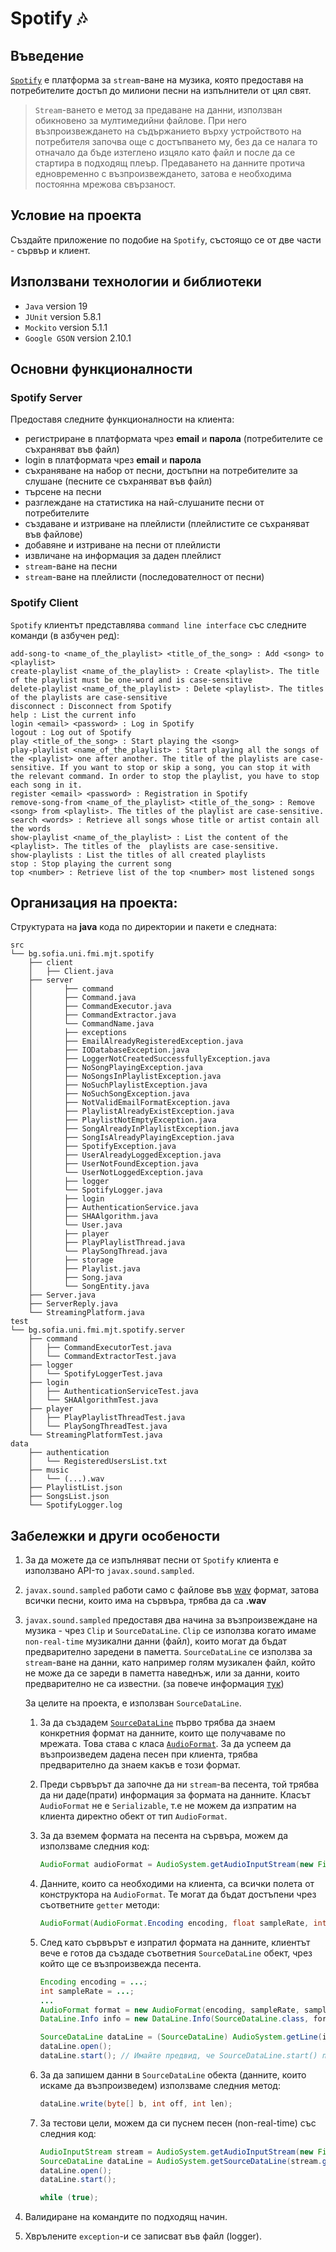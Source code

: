 # Spotify :notes:

## Въведение

[`Spotify`](https://www.spotify.com/) е платформа за `stream`-ване на музика, която предоставя на потребителите достъп до милиони песни на изпълнители от цял свят.

> `Stream`-ването е метод за предаване на данни, използван обикновено за мултимедийни файлове. При него възпроизвеждането на съдържанието върху устройството на потребителя започва още с достъпването му, без да се налага то отначало да бъде изтеглено изцяло като файл и после да се стартира в подходящ плеър. Предаването на данните протича едновременно с възпроизвеждането, затова е необходима постоянна мрежова свързаност.

## Условие на проекта

Създайте приложение по подобие на `Spotify`, състоящо се от две части - сървър и клиент.

## Използвани технологии и библиотеки

- `Java` version 19
- `JUnit` version 5.8.1
- `Mockito` version 5.1.1
- `Google GSON` version 2.10.1

## Основни функционалности

### **Spotify Server**

Предоставя следните функционалности на клиента:
- регистриране в платформата чрез **email** и **парола** (потребителите се съхраняват във файл)
- login в платформата чрез **email** и **парола**
- съхраняване на набор от песни, достъпни на потребителите за слушане (песните се съхраняват във файл)
- търсене на песни
- разглеждане на статистика на най-слушаните песни от потребителите
- създаване и изтриване на плейлисти (плейлистите се съхраняват във файлове)
- добавяне и изтриване на песни от плейлисти
- извличане на информация за даден плейлист
- `stream`-ване на песни
- `stream`-ване на плейлисти (последователност от песни)

### **Spotify Client**

`Spotify` клиентът представлява `command line interface` със следните команди (в азбучен ред):

```
add-song-to <name_of_the_playlist> <title_of_the_song> : Add <song> to <playlist>
create-playlist <name_of_the_playlist> : Create <playlist>. The title of the playlist must be one-word and is case-sensitive
delete-playlist <name_of_the_playlist> : Delete <playlist>. The titles of the playlists are case-sensitive
disconnect : Disconnect from Spotify
help : List the current info
login <email> <password> : Log in Spotify
logout : Log out of Spotify
play <title_of_the_song> : Start playing the <song>
play-playlist <name_of_the_playlist> : Start playing all the songs of the <playlist> one after another. The title of the playlists are case-sensitive. If you want to stop or skip a song, you can stop it with the relevant command. In order to stop the playlist, you have to stop each song in it.
register <email> <password> : Registration in Spotify
remove-song-from <name_of_the_playlist> <title_of_the_song> : Remove <song> from <playlist>. The titles of the playlist are case-sensitive.
search <words> : Retrieve all songs whose title or artist contain all the words
show-playlist <name_of_the_playlist> : List the content of the <playlist>. The titles of the  playlists are case-sensitive.
show-playlists : List the titles of all created playlists
stop : Stop playing the current song
top <number> : Retrieve list of the top <number> most listened songs
```

## Организация на проекта:

Структурата на **java** кода по директории и пакети е следната:

```
src
└── bg.sofia.uni.fmi.mjt.spotify
    ├── client
    │   ├── Client.java
    ├── server
    │       ├── command
    │   	├── Command.java
    │   	├── CommandExecutor.java
    │   	├── CommandExtractor.java
    │   	└── CommandName.java
    │       ├── exceptions
    │   	├── EmailAlreadyRegisteredException.java
    │   	├── IODatabaseException.java
    │   	├── LoggerNotCreatedSuccessfullyException.java
    │   	├── NoSongPlayingException.java
    │   	├── NoSongsInPlaylistException.java
    │   	├── NoSuchPlaylistException.java
    │   	├── NoSuchSongException.java
    │   	├── NotValidEmailFormatException.java
    │   	├── PlaylistAlreadyExistException.java
    │   	├── PlaylistNotEmptyException.java
    │   	├── SongAlreadyInPlaylistException.java
    │   	├── SongIsAlreadyPlayingException.java
    │   	├── SpotifyException.java
    │   	├── UserAlreadyLoggedException.java
    │   	├── UserNotFoundException.java
    │   	└── UserNotLoggedException.java
    │       ├── logger
    │   	└── SpotifyLogger.java
    │       ├── login
    │   	├── AuthenticationService.java
    │   	├── SHAAlgorithm.java
    │   	└── User.java
    │       ├── player
    │   	├── PlayPlaylistThread.java
    │   	└── PlaySongThread.java
    │       ├── storage
    │   	├── Playlist.java
    │   	├── Song.java
    │   	└── SongEntity.java
    ├── Server.java
    ├── ServerReply.java
    └── StreamingPlatform.java
test
└── bg.sofia.uni.fmi.mjt.spotify.server
    ├── command
    │   ├── CommandExecutorTest.java
    │   └── CommandExtractorTest.java
    ├── logger
    │   └── SpotifyLoggerTest.java
    ├── login
    │   ├── AuthenticationServiceTest.java
    │   └── SHAAlgorithmTest.java
    ├── player
    │   ├── PlayPlaylistThreadTest.java
    │   └── PlaySongThreadTest.java
    └── StreamingPlatformTest.java
data
    ├── authentication
    │   └── RegisteredUsersList.txt
    ├── music
    │   └── (...).wav
    ├── PlaylistList.json
    ├── SongsList.json
    └── SpotifyLogger.log
```

## Забележки и други особености

1. За да можете да се изпълняват песни от `Spotify` клиента е използвано API-то `javax.sound.sampled`.
2. `javax.sound.sampled` работи само с файлове във [wav](https://en.wikipedia.org/wiki/WAV) формат, затова всички песни, които има на сървъра, трябва да са **.wav**
3. `javax.sound.sampled` предоставя два начина за възпроизвеждане на музика - чрез `Clip` и `SourceDataLine`. `Clip` се използва когато имаме `non-real-time` музикални данни (файл), които могат да бъдат предварително заредени в паметта.
`SourceDataLine` се използва за `stream`-ване на данни, като например голям музикален файл, който не може да се зареди в паметта наведнъж, или за данни, които предварително не са известни. (за повече информация [тук](https://docs.oracle.com/javase/tutorial/sound/playing.html))

    За целите на проекта, е използван `SourceDataLine`.
	1. За да създадем [`SourceDataLine`](https://docs.oracle.com/javase/7/docs/api/javax/sound/sampled/SourceDataLine.html) първо трябва да знаем конкретния формат на данните, които ще получаваме по мрежата. Това става с класа [`AudioFormat`](https://docs.oracle.com/javase/7/docs/api/javax/sound/sampled/AudioFormat.html). За да успеем да възпроизведем дадена песен при клиента, трябва предварително да знаем какъв е този формат.
	
	2. Преди сървърът да започне да ни `stream`-ва  песента, той трябва да ни даде(прати) информация за формата на данните. Класът `AudioFormat` не е `Serializable`, т.е не можем да изпратим на клиента директно обект от тип `AudioFormat`.
	
	3. За да вземем формата на песента на сървъра, можем да използваме следния код:
        ```java
        AudioFormat audioFormat = AudioSystem.getAudioInputStream(new File(song)).getFormat();
        ```
	
	4. Данните, които са необходими на клиента, са всички полета от конструктора на `AudioFormat`. Те могат да бъдат достъпени чрез съответните `getter` методи:
        ```java
        AudioFormat(AudioFormat.Encoding encoding, float sampleRate, int sampleSizeInBits, int channels, int frameSize, float frameRate, boolean bigEndian)
        ```
	
	5. След като сървърът е изпратил формата на данните, клиентът вече е готов да създаде съответния `SourceDataLine` обект, чрез който ще се възпроизвежда песента.
        ```java
        Encoding encoding = ...;
        int sampleRate = ...;
        ...
        AudioFormat format = new AudioFormat(encoding, sampleRate, sampleSizeInBits, channels, frameSize, frameRate, bigEndian);
        DataLine.Info info = new DataLine.Info(SourceDataLine.class, format);

        SourceDataLine dataLine = (SourceDataLine) AudioSystem.getLine(info);
        dataLine.open();
        dataLine.start(); // Имайте предвид, че SourceDataLine.start() пуска нова нишка. За повече информация, може да проверите имплементацията.
        ```
    6. За да запишем данни в `SourceDataLine` обекта (данните, които искаме да възпроизведем) използваме следния метод:
	    ```java
	    dataLine.write(byte[] b, int off, int len);
	    ```
    
    7. За тестови цели, можем да си пуснем песен (non-real-time) със следния код:
    
        ```java
        AudioInputStream stream = AudioSystem.getAudioInputStream(new File("<music>.wav"));
        SourceDataLine dataLine = AudioSystem.getSourceDataLine(stream.getFormat());
        dataLine.open();
        dataLine.start();
        
        while (true);
        ```
  4. Валидиране на командите по подходящ начин.
  5. Хврълените `exception`-и се записват във файл (logger).

